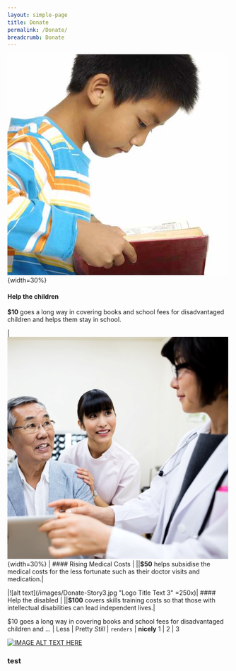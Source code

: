 ```yaml
---
layout: simple-page
title: Donate
permalink: /Donate/
breadcrumb: Donate
---
```


![alt text](/images/Donate-Story1.jpg "Logo Title Text 1"){width=30%}  
#### Help the children 
**$10** goes a long way in covering books and school fees for disadvantaged children and helps them stay in school. 

|![alt text](/images/person-seeing-doctor.jpg "Logo Title Text 2"){width=30%} | #### Rising Medical Costs |
||**$50** helps subsidise the medical costs for the less fortunate such as their doctor visits and medication.| 

|![alt text](/images/Donate-Story3.jpg "Logo Title Text 3" =250x)| #### Help the disabled |
||**$100** covers skills training costs so that those with intellectual disabilities can lead independent lives.| 

$10 goes a long way in covering books and school fees for disadvantaged children and ... | Less | Pretty
*Still* | `renders` | **nicely**
1 | 2 | 3

[![IMAGE ALT TEXT HERE](https://img.youtube.com/vi/70OmQh3ENLU/0.jpg)](https://www.youtube.com/watch?v=70OmQh3ENLU)

### test
